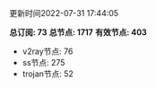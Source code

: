更新时间2022-07-31 17:44:05

**总订阅: 73**
**总节点: 1717**
**有效节点: 403**
- v2ray节点: 76
- ss节点: 275
- trojan节点: 52

